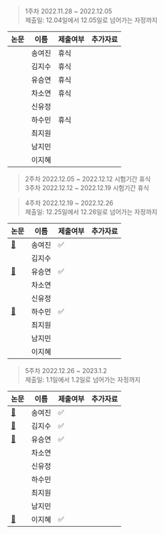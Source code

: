 > 1주차 2022.11.28 ~ 2022.12.05   
> 제출일: 12.04일에서 12.05일로 넘어가는 자정까지

논문|이름|제출여부|추가자료  
|------|---|---|---|
||송여진|휴식|
||김지수|휴식|
||유승연|휴식|
||차소연|휴식|
||신유정||
||하수민|휴식|
||최지원||
||남지민||
||이지혜||


> 2주차 2022.12.05 ~ 2022.12.12 시험기간 휴식  
> 3주차 2022.12.12 ~ 2022.12.19 시험기간 휴식     
    
        
> 4주차 2022.12.19 ~ 2022.12.26  
> 제출일: 12.25일에서 12.26일로 넘어가는 자정까지

논문|이름|제출여부|추가자료  
|------|---|---|---|
|[:book:](https://arxiv.org/pdf/2010.11929v2.pdf)|송여진|:white_check_mark:|
||김지수||
|[:book:](https://openaccess.thecvf.com/content_ICCV_2019/papers/Bolya_YOLACT_Real-Time_Instance_Segmentation_ICCV_2019_paper.pdf)|유승연|✅|
||차소연||
||신유정||
|[:book:](https://ieeexplore.ieee.org/stamp/stamp.jsp?tp=&arnumber=9482067)|하수민|:white_check_mark:|
||최지원||
||남지민||
||이지혜||

> 5주차 2022.12.26 ~ 2023.1.2  
> 제출일: 1.1일에서 1.2일로 넘어가는 자정까지

논문|이름|제출여부|추가자료  
|------|---|---|---|
|[:book:](https://arxiv.org/abs/1811.11742)|송여진|:white_check_mark:|
|[:book:](https://ai.googleblog.com/2015/06/inceptionism-going-deeper-into-neural.html)|김지수|:white_check_mark:|
|[:book:](https://openaccess.thecvf.com/content/CVPR2022/papers/He_Masked_Autoencoders_Are_Scalable_Vision_Learners_CVPR_2022_paper.pdf)|유승연|:white_check_mark:|
||차소연||
||신유정||
||하수민||
||최지원||
||남지민||
|[:book:](https://arxiv.org/abs/2210.06944)|이지혜|:white_check_mark:|
